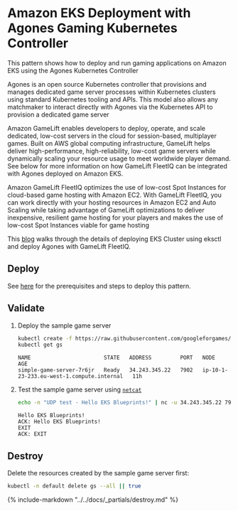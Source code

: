 # Amazon EKS Deployment with Agones Gaming Kubernetes Controller

This pattern shows how to deploy and run gaming applications on Amazon EKS using the Agones Kubernetes Controller

Agones is an open source Kubernetes controller that provisions and manages dedicated game server
processes within Kubernetes clusters using standard Kubernetes tooling and APIs.
This model also allows any matchmaker to interact directly with Agones via the Kubernetes API to provision a dedicated game server

Amazon GameLift enables developers to deploy, operate, and scale dedicated, low-cost servers in the cloud for session-based, multiplayer games.
Built on AWS global computing infrastructure, GameLift helps deliver high-performance, high-reliability,
low-cost game servers while dynamically scaling your resource usage to meet worldwide player demand. See below
for more information on how GameLift FleetIQ can be integrated with Agones deployed on Amazon EKS.

Amazon GameLift FleetIQ optimizes the use of low-cost Spot Instances for cloud-based game hosting with Amazon EC2.
With GameLift FleetIQ, you can work directly with your hosting resources in Amazon EC2 and Auto Scaling while
taking advantage of GameLift optimizations to deliver inexpensive, resilient game hosting for your players
and makes the use of low-cost Spot Instances viable for game hosting

This [blog](https://aws.amazon.com/blogs/gametech/introducing-the-gamelift-fleetiq-adapter-for-agones/) walks
through the details of deploying EKS Cluster using eksctl and deploy Agones with GameLift FleetIQ.

## Deploy

See [here](https://aws-ia.github.io/terraform-aws-eks-blueprints/main/getting-started/#prerequisites) for the prerequisites and steps to deploy this pattern.

## Validate

1. Deploy the sample game server

    ```sh
    kubectl create -f https://raw.githubusercontent.com/googleforgames/agones/release-1.32.0/examples/simple-game-server/gameserver.yaml
    kubectl get gs
    ```

    ```text
    NAME                       STATE   ADDRESS         PORT   NODE                                        AGE
    simple-game-server-7r6jr   Ready   34.243.345.22   7902   ip-10-1-23-233.eu-west-1.compute.internal   11h
    ```

2. Test the sample game server using [`netcat`](https://netcat.sourceforge.net/)

    ```sh
    echo -n "UDP test - Hello EKS Blueprints!" | nc -u 34.243.345.22 7902
    ```

    ```text
    Hello EKS Blueprints!
    ACK: Hello EKS Blueprints!
    EXIT
    ACK: EXIT
    ```

## Destroy

Delete the resources created by the sample game server first:

```sh
kubectl -n default delete gs --all || true
```

{%
   include-markdown "../../docs/_partials/destroy.md"
%}
